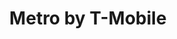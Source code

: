 ---
title: "Metro by T-Mobile"
url: /edgewood/metro-by-t-mobile-pulaski-highway/
shop: mobile phone
---